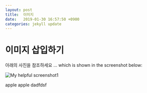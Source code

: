 ```yaml
---
layout: post
title:  이미지
date:   2019-01-30 16:57:50 +0900
categories: jekyll update
---
```

# 이미지 삽입하기
아래의 사진을 참조하세요
... which is shown in the screenshot below:

![My helpful screenshot1](/assets/dog.jpg)

apple    apple dadfdsf